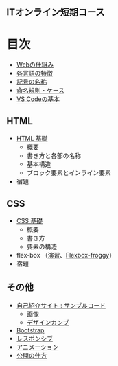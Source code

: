 ## ITオンライン短期コース
# 目次
* [Webの仕組み](https://github.com/NexSeed00/curriculum/blob/master/doc/web/about_web_for_class.pdf)
* [各言語の特徴](https://docs.google.com/document/d/1gZVA0q2ANe9C_RMQenLyU9lIhtVGOFl3AYKj3oQ0VyE/edit)
* [記号の名称](https://github.com/NexSeed00/HTML_CSS/blob/master/doc/06_symbols.md)
* [命名規則・ケース](https://github.com/NexSeed00/HTML_CSS/blob/master/doc/07_cases.md)
* [VS Codeの基本](https://github.com/NexSeed00/HTML_CSS/blob/master/doc/08_vscode.md)



## HTML
* [HTML 基礎](https://github.com/NexSeed00/HTML_CSS/blob/master/doc/01_html_basic.md)
	* 概要
	* 書き方と各部の名称
	* 基本構造
	* ブロック要素とインライン要素
* 宿題 

## CSS
* [CSS 基礎](https://github.com/NexSeed00/HTML_CSS/blob/master/doc/02_css_basic.md) 
	* 概要
	*  書き方
	*  要素の構造
*  flex-box （[演習](https://github.com/NexSeed00/flexbox)、[Flexbox-froggy](https://flexboxfroggy.com/#ja)） 
* 宿題

## その他
* [自己紹介サイト : サンプルコード](https://github.com/NexSeed00/My_Website)
	* [画像](https://drive.google.com/open?id=1H90sY7V6DNioDNseuxrJu_RvfWQxMp_g)	
	* [デザインカンプ](https://drive.google.com/open?id=1thv1b2gtBc9lUNksOla_QUBFza7Vj_72)
* [Bootstrap]()
* [レスポンシブ]()
* [アニメーション](https://github.com/NexSeed00/HTML_CSS/blob/master/doc/12_animation.md)
* [公開の仕方]()

<!--## Bootstrap
 * [Bootstrap 基礎]()

## レスポンシブ
* [基礎]()

## アニメーション
* [基礎]()

## 公開の仕方
-->
 
 
 
 